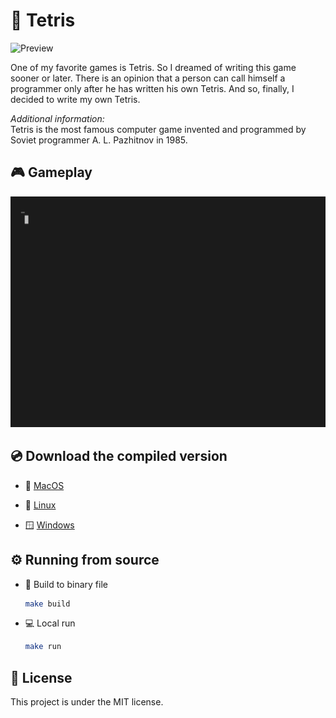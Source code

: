 # 👾 Tetris

![Preview](assets/preview.png)

One of my favorite games is Tetris. So I dreamed of writing this game sooner or later.  There is an opinion that a person can call himself a programmer only after he has written his own Tetris. And so, finally, I decided to write my own Tetris.

*Additional information:* </br>
Tetris is the most famous computer game invented and programmed by Soviet programmer A. L. Pazhitnov in 1985.

## 🎮 Gameplay

![Gameplay](assets/gameplay.gif)

## 💿 Download the compiled version

* 🍎 [MacOS](https://github.com/NKTKLN/Tetris/releases/download/alpha/tetris-amd64-macos)
  
* 🐧 [Linux](https://github.com/NKTKLN/Tetris/releases/download/alpha/tetris-amd64-linux)

* 🪟 [Windows](https://github.com/NKTKLN/Tetris/releases/download/alpha/tetris-amd64-windows.exe)

## ⚙️ Running from source

* 📄 Build to binary file

  ```bash
  make build
  ```

* 💻 Local run

  ```bash
  make run
  ```

## 📃 License

This project is under the MIT license.
